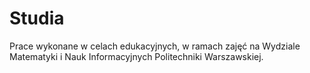 # Studia
Prace wykonane w celach edukacyjnych, w ramach zajęć na Wydziale Matematyki i Nauk Informacyjnych Politechniki Warszawskiej.
